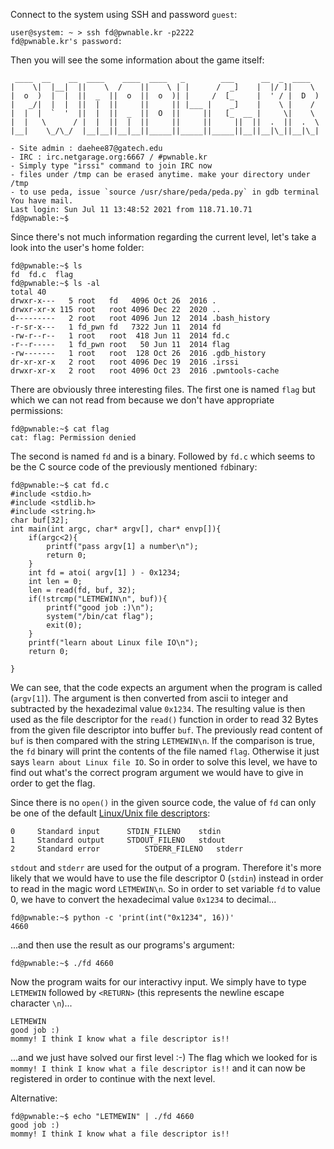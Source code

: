 Connect to the system using SSH and password ```guest```:
```
user@system: ~ > ssh fd@pwnable.kr -p2222
fd@pwnable.kr's password:
```
Then you will see the some information about the game itself:
```
 ____  __    __  ____    ____  ____   _        ___      __  _  ____
|    \|  |__|  ||    \  /    ||    \ | |      /  _]    |  |/ ]|    \
|  o  )  |  |  ||  _  ||  o  ||  o  )| |     /  [_     |  ' / |  D  )
|   _/|  |  |  ||  |  ||     ||     || |___ |    _]    |    \ |    /
|  |  |  `  '  ||  |  ||  _  ||  O  ||     ||   [_  __ |     \|    \
|  |   \      / |  |  ||  |  ||     ||     ||     ||  ||  .  ||  .  \
|__|    \_/\_/  |__|__||__|__||_____||_____||_____||__||__|\_||__|\_|

- Site admin : daehee87@gatech.edu
- IRC : irc.netgarage.org:6667 / #pwnable.kr
- Simply type "irssi" command to join IRC now
- files under /tmp can be erased anytime. make your directory under /tmp
- to use peda, issue `source /usr/share/peda/peda.py` in gdb terminal
You have mail.
Last login: Sun Jul 11 13:48:52 2021 from 118.71.10.71
fd@pwnable:~$
```
Since there's not much information regarding the current level, let's take a look into the user's home folder:
```
fd@pwnable:~$ ls
fd  fd.c  flag
fd@pwnable:~$ ls -al
total 40
drwxr-x---   5 root   fd   4096 Oct 26  2016 .
drwxr-xr-x 115 root   root 4096 Dec 22  2020 ..
d---------   2 root   root 4096 Jun 12  2014 .bash_history
-r-sr-x---   1 fd_pwn fd   7322 Jun 11  2014 fd
-rw-r--r--   1 root   root  418 Jun 11  2014 fd.c
-r--r-----   1 fd_pwn root   50 Jun 11  2014 flag
-rw-------   1 root   root  128 Oct 26  2016 .gdb_history
dr-xr-xr-x   2 root   root 4096 Dec 19  2016 .irssi
drwxr-xr-x   2 root   root 4096 Oct 23  2016 .pwntools-cache
```
There are obviously three interesting files. The first one is named ```flag``` but which we can not read from because we don't have appropriate permissions:
```
fd@pwnable:~$ cat flag
cat: flag: Permission denied
```
The second is named ```fd``` and is a binary. Followed by ```fd.c``` which seems to be the C source code of the previously mentioned ```fd```binary: 
```
fd@pwnable:~$ cat fd.c
#include <stdio.h>
#include <stdlib.h>
#include <string.h>
char buf[32];
int main(int argc, char* argv[], char* envp[]){
	if(argc<2){
		printf("pass argv[1] a number\n");
		return 0;
	}
	int fd = atoi( argv[1] ) - 0x1234;
	int len = 0;
	len = read(fd, buf, 32);
	if(!strcmp("LETMEWIN\n", buf)){
		printf("good job :)\n");
		system("/bin/cat flag");
		exit(0);
	}
	printf("learn about Linux file IO\n");
	return 0;

}
``` 
We can see, that the code expects an argument when the program is called (```argv[1]```). The argument is then converted from ascii to integer and subtracted by the hexadezimal value ```0x1234```.
The resulting value is then used as the file descriptor for the ```read()``` function in order to read 32 Bytes from the given file descriptor into buffer ```buf```.
The previously read content of ```buf``` is then compared with the string ```LETMEWIN\n```. If the comparison is true, the ```fd``` binary will print the contents of the file named ```flag```.
Otherwise it just says ```learn about Linux file IO```. So in order to solve this level, we have to find out what's the correct program argument we would have to give in order to get the flag.

Since there is no ```open()``` in the given source code, the value of ```fd``` can only be one of the default [Linux/Unix file descriptors](https://en.wikipedia.org/wiki/File_descriptor):
```
0	  Standard input	  STDIN_FILENO	  stdin
1	  Standard output	  STDOUT_FILENO	  stdout
2	  Standard error          STDERR_FILENO	  stderr
```
```stdout``` and ```stderr``` are used for the output of a program. Therefore it's more likely that we would have to use the file descriptor 0 (```stdin```) instead in order to read in the magic word ```LETMEWIN\n```.
So in order to set variable ```fd``` to value 0, we have to convert the hexadecimal value ```0x1234``` to decimal...
```
fd@pwnable:~$ python -c 'print(int("0x1234", 16))'
4660
```
...and then use the result as our programs's argument: 
```
fd@pwnable:~$ ./fd 4660
```
Now the program waits for our interactivy input. We simply have to type ```LETMEWIN``` followed by ```<RETURN>``` (this represents the newline escape character ```\n```)...
```
LETMEWIN
good job :)
mommy! I think I know what a file descriptor is!!
```
...and we just have solved our first level :-)
The flag which we looked for is ```mommy! I think I know what a file descriptor is!!``` and it can now be registered in order to continue with the next level.

Alternative:
```
fd@pwnable:~$ echo "LETMEWIN" | ./fd 4660
good job :)
mommy! I think I know what a file descriptor is!!
```
